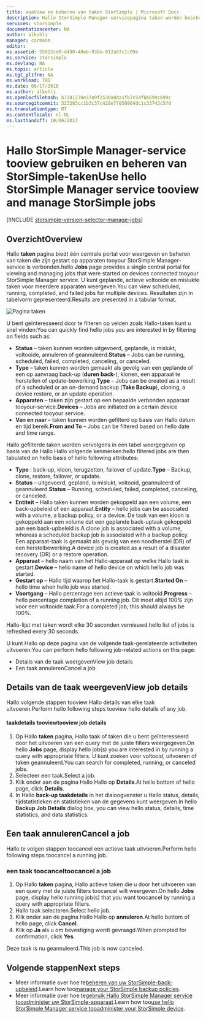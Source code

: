 ```yaml
---
title: aaaView en beheren van taken StorSimple | Microsoft Docs
description: Hallo StorSimple Manager-servicepagina taken worden beschreven en hoe toouse het tootrack recente, huidige en geplande back-uptaken.
services: storsimple
documentationcenter: NA
author: alkohli
manager: carmonm
editor: 
ms.assetid: 55922cd0-d490-48eb-938a-012a67c1c09e
ms.service: storsimple
ms.devlang: NA
ms.topic: article
ms.tgt_pltfrm: NA
ms.workload: TBD
ms.date: 08/17/2016
ms.author: alkohli
ms.openlocfilehash: b7341270e37a9f2530a8da1fb7c54f6b699c699c
ms.sourcegitcommit: 523283cc1b3c37c428e77850964dc1c33742c5f0
ms.translationtype: MT
ms.contentlocale: nl-NL
ms.lasthandoff: 10/06/2017
---
```

# <a name="use-hello-storsimple-manager-service-tooview-and-manage-storsimple-jobs"></a><span data-ttu-id="eaaf5-103">Hallo StorSimple Manager-service tooview gebruiken en beheren van StorSimple-taken</span><span class="sxs-lookup"><span data-stu-id="eaaf5-103">Use hello StorSimple Manager service tooview and manage StorSimple jobs</span></span>
[!INCLUDE [storsimple-version-selector-manage-jobs](../../includes/storsimple-version-selector-manage-jobs.md)]

## <a name="overview"></a><span data-ttu-id="eaaf5-104">Overzicht</span><span class="sxs-lookup"><span data-stu-id="eaaf5-104">Overview</span></span>
<span data-ttu-id="eaaf5-105">Hallo **taken** pagina biedt één centrale portal voor weergeven en beheren van taken die zijn gestart op apparaten tooyour StorSimple Manager-service is verbonden.</span><span class="sxs-lookup"><span data-stu-id="eaaf5-105">hello **Jobs** page provides a single central portal for viewing and managing jobs that were started on devices connected tooyour StorSimple Manager service.</span></span> <span data-ttu-id="eaaf5-106">U kunt geplande, actieve voltooide en mislukte taken voor meerdere apparaten weergeven.</span><span class="sxs-lookup"><span data-stu-id="eaaf5-106">You can view scheduled, running, completed, and failed jobs for multiple devices.</span></span> <span data-ttu-id="eaaf5-107">Resultaten zijn in tabelvorm gepresenteerd.</span><span class="sxs-lookup"><span data-stu-id="eaaf5-107">Results are presented in a tabular format.</span></span> 

![Pagina taken](./media/storsimple-manage-jobs/HCS_JobsPage.png)

<span data-ttu-id="eaaf5-109">U bent geïnteresseerd door te filteren op velden zoals Hallo-taken kunt u snel vinden:</span><span class="sxs-lookup"><span data-stu-id="eaaf5-109">You can quickly find hello jobs you are interested in by filtering on fields such as:</span></span>

* <span data-ttu-id="eaaf5-110">**Status** – taken kunnen worden uitgevoerd, geplande, is mislukt, voltooide, annuleren of geannuleerd.</span><span class="sxs-lookup"><span data-stu-id="eaaf5-110">**Status** – Jobs can be running, scheduled, failed, completed, canceling, or canceled.</span></span>
* <span data-ttu-id="eaaf5-111">**Type** – taken kunnen worden gemaakt als gevolg van een geplande of een op aanvraag back-up (**duren back-**), klonen, een apparaat te herstellen of update-bewerking.</span><span class="sxs-lookup"><span data-stu-id="eaaf5-111">**Type** – Jobs can be created as a result of a scheduled or an on-demand backup (**Take Backup**), cloning, a device restore, or an update operation.</span></span>
* <span data-ttu-id="eaaf5-112">**Apparaten** – taken zijn gestart op een bepaalde verbonden apparaat tooyour-service.</span><span class="sxs-lookup"><span data-stu-id="eaaf5-112">**Devices** – Jobs are initiated on a certain device connected tooyour service.</span></span>
* <span data-ttu-id="eaaf5-113">**Van en naar** – taken kunnen worden gefilterd op basis van Hallo datum en tijd bereik.</span><span class="sxs-lookup"><span data-stu-id="eaaf5-113">**From and To** – Jobs can be filtered based on hello date and time range.</span></span>

<span data-ttu-id="eaaf5-114">Hallo gefilterde taken worden vervolgens in een tabel weergegeven op basis van de Hallo Hallo volgende kenmerken:</span><span class="sxs-lookup"><span data-stu-id="eaaf5-114">hello filtered jobs are then tabulated on hello basis of hello following attributes:</span></span>

* <span data-ttu-id="eaaf5-115">**Type** : back-up, kloon, terugzetten, failover of update.</span><span class="sxs-lookup"><span data-stu-id="eaaf5-115">**Type** – Backup, clone, restore, failover, or update.</span></span>
* <span data-ttu-id="eaaf5-116">**Status** – uitgevoerd, gepland, is mislukt, voltooid, geannuleerd of geannuleerd.</span><span class="sxs-lookup"><span data-stu-id="eaaf5-116">**Status** – Running, scheduled, failed, completed, canceling, or canceled.</span></span>
* <span data-ttu-id="eaaf5-117">**Entiteit** – Hallo taken kunnen worden gekoppeld aan een volume, een back-upbeleid of een apparaat.</span><span class="sxs-lookup"><span data-stu-id="eaaf5-117">**Entity** – hello jobs can be associated with a volume, a backup policy, or a device.</span></span> <span data-ttu-id="eaaf5-118">De taak van een kloon is gekoppeld aan een volume dat een geplande back-uptaak gekoppeld aan een back-upbeleid is.</span><span class="sxs-lookup"><span data-stu-id="eaaf5-118">A clone job is associated with a volume, whereas a scheduled backup job is associated with a backup policy.</span></span> <span data-ttu-id="eaaf5-119">Een apparaat-taak is gemaakt als gevolg van een noodherstel (DR) of een herstelbewerking.</span><span class="sxs-lookup"><span data-stu-id="eaaf5-119">A device job is created as a result of a disaster recovery (DR) or a restore operation.</span></span>
* <span data-ttu-id="eaaf5-120">**Apparaat** – hello naam van het Hallo-apparaat op welke Hallo taak is gestart.</span><span class="sxs-lookup"><span data-stu-id="eaaf5-120">**Device** – hello name of hello device on which hello job was started.</span></span>
* <span data-ttu-id="eaaf5-121">**Gestart op** – Hallo tijd waarop het Hallo-taak is gestart.</span><span class="sxs-lookup"><span data-stu-id="eaaf5-121">**Started On** – hello time when hello job was started.</span></span>
* <span data-ttu-id="eaaf5-122">**Voortgang** – Hallo percentage een actieve taak is voltooid.</span><span class="sxs-lookup"><span data-stu-id="eaaf5-122">**Progress** – hello percentage completion of a running job.</span></span> <span data-ttu-id="eaaf5-123">Dit moet altijd 100% zijn voor een voltooide taak.</span><span class="sxs-lookup"><span data-stu-id="eaaf5-123">For a completed job, this should always be 100%.</span></span>

<span data-ttu-id="eaaf5-124">Hallo-lijst met taken wordt elke 30 seconden vernieuwd.</span><span class="sxs-lookup"><span data-stu-id="eaaf5-124">hello list of jobs is refreshed every 30 seconds.</span></span>

<span data-ttu-id="eaaf5-125">U kunt Hallo op deze pagina van de volgende taak-gerelateerde activiteiten uitvoeren:</span><span class="sxs-lookup"><span data-stu-id="eaaf5-125">You can perform hello following job-related actions on this page:</span></span>

* <span data-ttu-id="eaaf5-126">Details van de taak weergeven</span><span class="sxs-lookup"><span data-stu-id="eaaf5-126">View job details</span></span>
* <span data-ttu-id="eaaf5-127">Een taak annuleren</span><span class="sxs-lookup"><span data-stu-id="eaaf5-127">Cancel a job</span></span>

## <a name="view-job-details"></a><span data-ttu-id="eaaf5-128">Details van de taak weergeven</span><span class="sxs-lookup"><span data-stu-id="eaaf5-128">View job details</span></span>
<span data-ttu-id="eaaf5-129">Hallo volgende stappen tooview Hallo details van elke taak uitvoeren.</span><span class="sxs-lookup"><span data-stu-id="eaaf5-129">Perform hello following steps tooview hello details of any job.</span></span>

#### <a name="tooview-job-details"></a><span data-ttu-id="eaaf5-130">taakdetails tooview</span><span class="sxs-lookup"><span data-stu-id="eaaf5-130">tooview job details</span></span>
1. <span data-ttu-id="eaaf5-131">Op Hallo **taken** pagina, Hallo taak of taken die u bent geïnteresseerd door het uitvoeren van een query met de juiste filters weergegeven.</span><span class="sxs-lookup"><span data-stu-id="eaaf5-131">On hello **Jobs** page, display hello job(s) you are interested in by running a query with appropriate filters.</span></span> <span data-ttu-id="eaaf5-132">U kunt zoeken voor voltooid, uitvoeren of taken geannuleerd.</span><span class="sxs-lookup"><span data-stu-id="eaaf5-132">You can search for completed, running, or canceled jobs.</span></span>
2. <span data-ttu-id="eaaf5-133">Selecteer een taak.</span><span class="sxs-lookup"><span data-stu-id="eaaf5-133">Select a job.</span></span>
3. <span data-ttu-id="eaaf5-134">Klik onder aan de pagina Hallo Hallo op **Details**.</span><span class="sxs-lookup"><span data-stu-id="eaaf5-134">At hello bottom of hello page, click **Details**.</span></span>
4. <span data-ttu-id="eaaf5-135">In Hallo **back-up taakdetails** in het dialoogvenster u Hallo status, details, tijdstatistieken en statistieken van de gegevens kunt weergeven.</span><span class="sxs-lookup"><span data-stu-id="eaaf5-135">In hello **Backup Job Details** dialog box, you can view hello status, details, time statistics, and data statistics.</span></span>

## <a name="cancel-a-job"></a><span data-ttu-id="eaaf5-136">Een taak annuleren</span><span class="sxs-lookup"><span data-stu-id="eaaf5-136">Cancel a job</span></span>
<span data-ttu-id="eaaf5-137">Hallo te volgen stappen toocancel een actieve taak uitvoeren.</span><span class="sxs-lookup"><span data-stu-id="eaaf5-137">Perform hello following steps toocancel a running job.</span></span>

### <a name="toocancel-a-job"></a><span data-ttu-id="eaaf5-138">een taak toocancel</span><span class="sxs-lookup"><span data-stu-id="eaaf5-138">toocancel a job</span></span>
1. <span data-ttu-id="eaaf5-139">Op Hallo **taken** pagina, Hallo actieve taken die u door het uitvoeren van een query met de juiste filters toocancel wilt weergeven.</span><span class="sxs-lookup"><span data-stu-id="eaaf5-139">On hello **Jobs** page, display hello running job(s) that you want toocancel by running a query with appropriate filters.</span></span>
2. <span data-ttu-id="eaaf5-140">Hallo taak selecteren.</span><span class="sxs-lookup"><span data-stu-id="eaaf5-140">Select hello job.</span></span>
3. <span data-ttu-id="eaaf5-141">Klik onder aan de pagina Hallo Hallo op **annuleren**.</span><span class="sxs-lookup"><span data-stu-id="eaaf5-141">At hello bottom of hello page, click **Cancel**.</span></span>
4. <span data-ttu-id="eaaf5-142">Klik op **Ja** als u om bevestiging wordt gevraagd.</span><span class="sxs-lookup"><span data-stu-id="eaaf5-142">When prompted for confirmation, click **Yes**.</span></span>

<span data-ttu-id="eaaf5-143">Deze taak is nu geannuleerd.</span><span class="sxs-lookup"><span data-stu-id="eaaf5-143">This job is now canceled.</span></span>

## <a name="next-steps"></a><span data-ttu-id="eaaf5-144">Volgende stappen</span><span class="sxs-lookup"><span data-stu-id="eaaf5-144">Next steps</span></span>
* <span data-ttu-id="eaaf5-145">Meer informatie over hoe te[beheren van uw StorSimple-back-upbeleid](storsimple-manage-backup-policies.md).</span><span class="sxs-lookup"><span data-stu-id="eaaf5-145">Learn how too[manage your StorSimple backup policies](storsimple-manage-backup-policies.md).</span></span>
* <span data-ttu-id="eaaf5-146">Meer informatie over hoe te[gebruik Hallo StorSimple Manager service tooadminister uw StorSimple-apparaat](storsimple-manager-service-administration.md).</span><span class="sxs-lookup"><span data-stu-id="eaaf5-146">Learn how too[use hello StorSimple Manager service tooadminister your StorSimple device](storsimple-manager-service-administration.md).</span></span>

